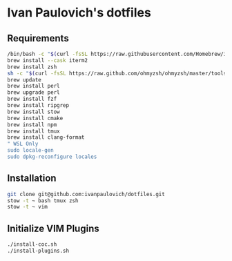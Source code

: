 # Ivan Paulovich's dotfiles

## Requirements 

```sh
/bin/bash -c "$(curl -fsSL https://raw.githubusercontent.com/Homebrew/install/HEAD/install.sh)"
brew install --cask iterm2
brew install zsh
sh -c "$(curl -fsSL https://raw.github.com/ohmyzsh/ohmyzsh/master/tools/install.sh)"
brew update
brew install perl
brew upgrade perl
brew install fzf
brew install ripgrep
brew install stow
brew install cmake
brew install npm
brew install tmux
brew install clang-format
" WSL Only
sudo locale-gen
sudo dpkg-reconfigure locales
```

## Installation

```sh
git clone git@github.com:ivanpaulovich/dotfiles.git
stow -t ~ bash tmux zsh
stow -t ~ vim
```

## Initialize VIM Plugins

```sh
./install-coc.sh
./install-plugins.sh
```
